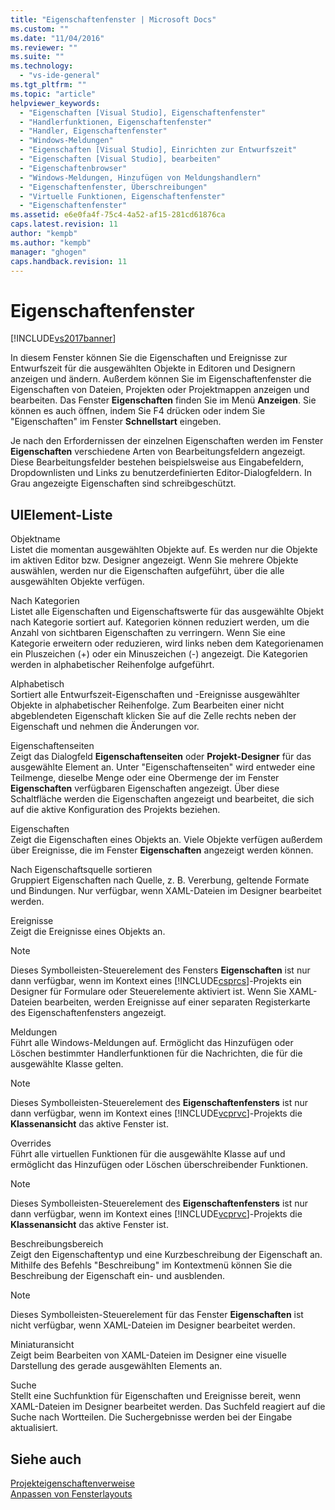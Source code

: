 ```yaml
---
title: "Eigenschaftenfenster | Microsoft Docs"
ms.custom: ""
ms.date: "11/04/2016"
ms.reviewer: ""
ms.suite: ""
ms.technology: 
  - "vs-ide-general"
ms.tgt_pltfrm: ""
ms.topic: "article"
helpviewer_keywords: 
  - "Eigenschaften [Visual Studio], Eigenschaftenfenster"
  - "Handlerfunktionen, Eigenschaftenfenster"
  - "Handler, Eigenschaftenfenster"
  - "Windows-Meldungen"
  - "Eigenschaften [Visual Studio], Einrichten zur Entwurfszeit"
  - "Eigenschaften [Visual Studio], bearbeiten"
  - "Eigenschaftenbrowser"
  - "Windows-Meldungen, Hinzufügen von Meldungshandlern"
  - "Eigenschaftenfenster, Überschreibungen"
  - "Virtuelle Funktionen, Eigenschaftenfenster"
  - "Eigenschaftenfenster"
ms.assetid: e6e0fa4f-75c4-4a52-af15-281cd61876ca
caps.latest.revision: 11
author: "kempb"
ms.author: "kempb"
manager: "ghogen"
caps.handback.revision: 11
---
```

# Eigenschaftenfenster
[!INCLUDE[vs2017banner](../../code-quality/includes/vs2017banner.md)]

In diesem Fenster können Sie die Eigenschaften und Ereignisse zur Entwurfszeit für die ausgewählten Objekte in Editoren und Designern anzeigen und ändern.  Außerdem können Sie im Eigenschaftenfenster die Eigenschaften von Dateien, Projekten oder Projektmappen anzeigen und bearbeiten.  Das Fenster **Eigenschaften** finden Sie im Menü **Anzeigen**.  Sie können es auch öffnen, indem Sie F4 drücken oder indem Sie "Eigenschaften" im Fenster **Schnellstart** eingeben.  
  
 Je nach den Erfordernissen der einzelnen Eigenschaften werden im Fenster **Eigenschaften** verschiedene Arten von Bearbeitungsfeldern angezeigt.  Diese Bearbeitungsfelder bestehen beispielsweise aus Eingabefeldern, Dropdownlisten und Links zu benutzerdefinierten Editor\-Dialogfeldern.  In Grau angezeigte Eigenschaften sind schreibgeschützt.  
  
## UIElement-Liste  
 Objektname  
 Listet die momentan ausgewählten Objekte auf.  Es werden nur die Objekte im aktiven Editor bzw. Designer angezeigt.  Wenn Sie mehrere Objekte auswählen, werden nur die Eigenschaften aufgeführt, über die alle ausgewählten Objekte verfügen.  
  
 Nach Kategorien  
 Listet alle Eigenschaften und Eigenschaftswerte für das ausgewählte Objekt nach Kategorie sortiert auf.  Kategorien können reduziert werden, um die Anzahl von sichtbaren Eigenschaften zu verringern.  Wenn Sie eine Kategorie erweitern oder reduzieren, wird links neben dem Kategorienamen ein Pluszeichen \(\+\) oder ein Minuszeichen \(\-\) angezeigt.  Die Kategorien werden in alphabetischer Reihenfolge aufgeführt.  
  
 Alphabetisch  
 Sortiert alle Entwurfszeit\-Eigenschaften und \-Ereignisse ausgewählter Objekte in alphabetischer Reihenfolge.  Zum Bearbeiten einer nicht abgeblendeten Eigenschaft klicken Sie auf die Zelle rechts neben der Eigenschaft und nehmen die Änderungen vor.  
  
 Eigenschaftenseiten  
 Zeigt das Dialogfeld **Eigenschaftenseiten** oder **Projekt\-Designer** für das ausgewählte Element an.  Unter "Eigenschaftenseiten" wird entweder eine Teilmenge, dieselbe Menge oder eine Obermenge der im Fenster **Eigenschaften** verfügbaren Eigenschaften angezeigt.  Über diese Schaltfläche werden die Eigenschaften angezeigt und bearbeitet, die sich auf die aktive Konfiguration des Projekts beziehen.  
  
 Eigenschaften  
 Zeigt die Eigenschaften eines Objekts an.  Viele Objekte verfügen außerdem über Ereignisse, die im Fenster **Eigenschaften** angezeigt werden können.  
  
 Nach Eigenschaftsquelle sortieren  
 Gruppiert Eigenschaften nach Quelle, z. B. Vererbung, geltende Formate und Bindungen.  Nur verfügbar, wenn XAML\-Dateien im Designer bearbeitet werden.  
  
 Ereignisse  
 Zeigt die Ereignisse eines Objekts an.  
  
> [!NOTE]
>  Dieses Symbolleisten\-Steuerelement des Fensters **Eigenschaften** ist nur dann verfügbar, wenn im Kontext eines [!INCLUDE[csprcs](../../data-tools/includes/csprcs_md.md)]\-Projekts ein Designer für Formulare oder Steuerelemente aktiviert ist.  Wenn Sie XAML\-Dateien bearbeiten, werden Ereignisse auf einer separaten Registerkarte des Eigenschaftenfensters angezeigt.  
  
 Meldungen  
 Führt alle Windows\-Meldungen auf.  Ermöglicht das Hinzufügen oder Löschen bestimmter Handlerfunktionen für die Nachrichten, die für die ausgewählte Klasse gelten.  
  
> [!NOTE]
>  Dieses Symbolleisten\-Steuerelement des **Eigenschaftenfensters** ist nur dann verfügbar, wenn im Kontext eines [!INCLUDE[vcprvc](../../code-quality/includes/vcprvc_md.md)]\-Projekts die **Klassenansicht** das aktive Fenster ist.  
  
 Overrides  
 Führt alle virtuellen Funktionen für die ausgewählte Klasse auf und ermöglicht das Hinzufügen oder Löschen überschreibender Funktionen.  
  
> [!NOTE]
>  Dieses Symbolleisten\-Steuerelement des **Eigenschaftenfensters** ist nur dann verfügbar, wenn im Kontext eines [!INCLUDE[vcprvc](../../code-quality/includes/vcprvc_md.md)]\-Projekts die **Klassenansicht** das aktive Fenster ist.  
  
 Beschreibungsbereich  
 Zeigt den Eigenschaftentyp und eine Kurzbeschreibung der Eigenschaft an.  Mithilfe des Befehls "Beschreibung" im Kontextmenü können Sie die Beschreibung der Eigenschaft ein\- und ausblenden.  
  
> [!NOTE]
>  Dieses Symbolleisten\-Steuerelement für das Fenster **Eigenschaften** ist nicht verfügbar, wenn XAML\-Dateien im Designer bearbeitet werden.  
  
 Miniaturansicht  
 Zeigt beim Bearbeiten von XAML\-Dateien im Designer eine visuelle Darstellung des gerade ausgewählten Elements an.  
  
 Suche  
 Stellt eine Suchfunktion für Eigenschaften und Ereignisse bereit, wenn XAML\-Dateien im Designer bearbeitet werden.  Das Suchfeld reagiert auf die Suche nach Wortteilen. Die Suchergebnisse werden bei der Eingabe aktualisiert.  
  
## Siehe auch  
 [Projekteigenschaftenverweise](../../ide/reference/project-properties-reference.md)   
 [Anpassen von Fensterlayouts](../../ide/customizing-window-layouts-in-visual-studio.md)